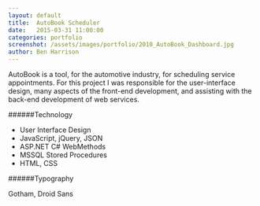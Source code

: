 ```yaml
---
layout: default
title:  AutoBook Scheduler
date:   2015-03-31 11:00:00
categories: portfolio
screenshot: /assets/images/portfolio/2010_AutoBook_Dashboard.jpg
author: Ben Harrison
---
```


AutoBook is a tool, for the automotive industry, for scheduling service appointments.
For this project I was responsible for the user-interface design, many aspects of the
front-end development, and assisting with the back-end development of web services.

######Technology

* User Interface Design
* JavaScript, jQuery, JSON
* ASP.NET C# WebMethods
* MSSQL Stored Procedures
* HTML, CSS

######Typography

Gotham, Droid Sans
